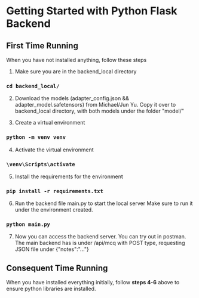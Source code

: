 # Getting Started with Python Flask Backend

## First Time Running

When you have not installed anything, follow these steps

1. Make sure you are in the backend_local directory

### `cd backend_local/`

2. Download the models (adapter_config.json && adapter_model.safetensors) from Michael/Jun Yu.
   Copy it over to backend_local directory, with both models under the folder "model/"

3. Create a virtual environment

### `python -m venv venv`

4. Activate the virtual environment

### `\venv\Scripts\activate`

5. Install the requirements for the environment

### `pip install -r requirements.txt`

6. Run the backend file main.py to start the local server
   Make sure to run it under the environment created.

### `python main.py`

7. Now you can access the backend server. You can try out in postman.
   The main backend has is under /api/mcq with POST type, requesting JSON file under {"notes":"..."}

## Consequent Time Running

When you have installed everything initially, follow **steps 4-6** above to ensure python libraries are installed.
